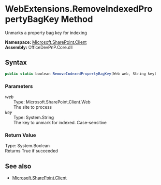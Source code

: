 # WebExtensions.RemoveIndexedPropertyBagKey Method  
Unmarks a property bag key for indexing  

**Namespace:** [Microsoft.SharePoint.Client](Microsoft.SharePoint.Client.md)  
**Assembly:** OfficeDevPnP.Core.dll  
## Syntax
```C#
public static boolean RemoveIndexedPropertyBagKey(Web web, String key)
```
### Parameters
*web*  
&emsp;&emsp;Type: Microsoft.SharePoint.Client.Web  
&emsp;&emsp;The site to process  
*key*  
&emsp;&emsp;Type: System.String  
&emsp;&emsp;The key to unmark for indexed. Case-sensitive  
### Return Value
Type: System.Boolean  
Returns True if succeeded

## See also
- [Microsoft.SharePoint.Client](Microsoft.SharePoint.Client.md)
